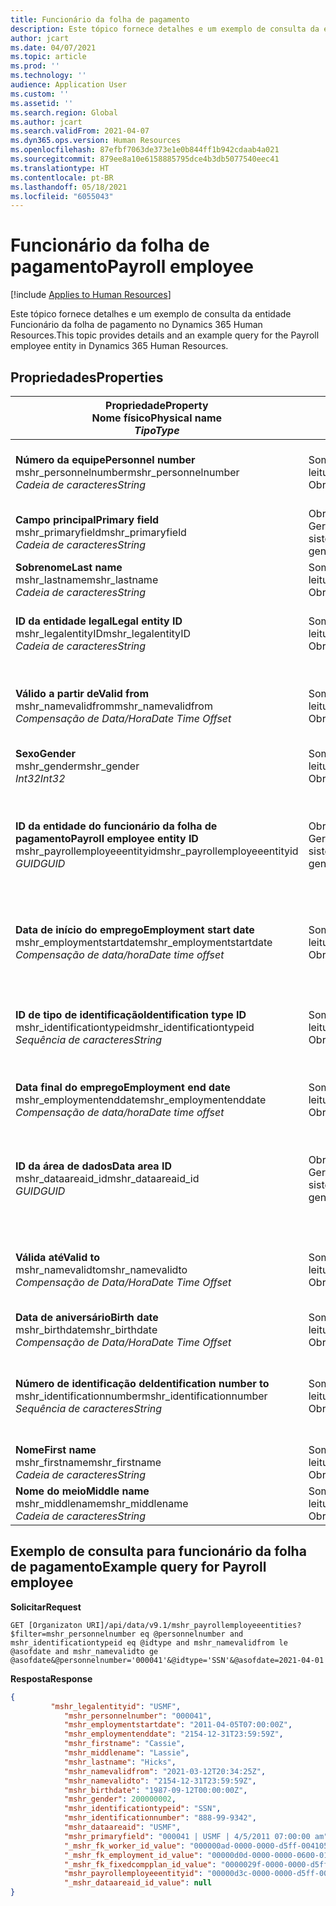 ```yaml
---
title: Funcionário da folha de pagamento
description: Este tópico fornece detalhes e um exemplo de consulta da entidade Funcionário da folha de pagamento no Dynamics 365 Human Resources.
author: jcart
ms.date: 04/07/2021
ms.topic: article
ms.prod: ''
ms.technology: ''
audience: Application User
ms.custom: ''
ms.assetid: ''
ms.search.region: Global
ms.author: jcart
ms.search.validFrom: 2021-04-07
ms.dyn365.ops.version: Human Resources
ms.openlocfilehash: 87efbf7063de373e1e0b844ff1b942cdaab4a021
ms.sourcegitcommit: 879ee8a10e6158885795dce4b3db5077540eec41
ms.translationtype: HT
ms.contentlocale: pt-BR
ms.lasthandoff: 05/18/2021
ms.locfileid: "6055043"
---
```

# <a name="payroll-employee"></a><span data-ttu-id="77cf3-103">Funcionário da folha de pagamento</span><span class="sxs-lookup"><span data-stu-id="77cf3-103">Payroll employee</span></span>

[!include [Applies to Human Resources](../includes/applies-to-hr.md)]

<span data-ttu-id="77cf3-104">Este tópico fornece detalhes e um exemplo de consulta da entidade Funcionário da folha de pagamento no Dynamics 365 Human Resources.</span><span class="sxs-lookup"><span data-stu-id="77cf3-104">This topic provides details and an example query for the Payroll employee entity in Dynamics 365 Human Resources.</span></span>

## <a name="properties"></a><span data-ttu-id="77cf3-105">Propriedades</span><span class="sxs-lookup"><span data-stu-id="77cf3-105">Properties</span></span>

| <span data-ttu-id="77cf3-106">Propriedade</span><span class="sxs-lookup"><span data-stu-id="77cf3-106">Property</span></span><br><span data-ttu-id="77cf3-107">**Nome físico**</span><span class="sxs-lookup"><span data-stu-id="77cf3-107">**Physical name**</span></span><br><span data-ttu-id="77cf3-108">**_Tipo_**</span><span class="sxs-lookup"><span data-stu-id="77cf3-108">**_Type_**</span></span> | <span data-ttu-id="77cf3-109">Uso</span><span class="sxs-lookup"><span data-stu-id="77cf3-109">Use</span></span> | <span data-ttu-id="77cf3-110">Descrição</span><span class="sxs-lookup"><span data-stu-id="77cf3-110">Description</span></span> |
| --- | --- | --- |
| <span data-ttu-id="77cf3-111">**Número da equipe**</span><span class="sxs-lookup"><span data-stu-id="77cf3-111">**Personnel number**</span></span><br><span data-ttu-id="77cf3-112">mshr_personnelnumber</span><span class="sxs-lookup"><span data-stu-id="77cf3-112">mshr_personnelnumber</span></span><br><span data-ttu-id="77cf3-113">*Cadeia de caracteres*</span><span class="sxs-lookup"><span data-stu-id="77cf3-113">*String*</span></span> | <span data-ttu-id="77cf3-114">Somente leitura</span><span class="sxs-lookup"><span data-stu-id="77cf3-114">Read-only</span></span><br><span data-ttu-id="77cf3-115">Obrigatório</span><span class="sxs-lookup"><span data-stu-id="77cf3-115">Required</span></span> | <span data-ttu-id="77cf3-116">O número da equipe exclusiva do funcionário.</span><span class="sxs-lookup"><span data-stu-id="77cf3-116">The employee's unique personnel number.</span></span> |
| <span data-ttu-id="77cf3-117">**Campo principal**</span><span class="sxs-lookup"><span data-stu-id="77cf3-117">**Primary field**</span></span><br><span data-ttu-id="77cf3-118">mshr_primaryfield</span><span class="sxs-lookup"><span data-stu-id="77cf3-118">mshr_primaryfield</span></span><br><span data-ttu-id="77cf3-119">*Cadeia de caracteres*</span><span class="sxs-lookup"><span data-stu-id="77cf3-119">*String*</span></span> | <span data-ttu-id="77cf3-120">Obrigatório</span><span class="sxs-lookup"><span data-stu-id="77cf3-120">Required</span></span><br><span data-ttu-id="77cf3-121">Gerado pelo sistema</span><span class="sxs-lookup"><span data-stu-id="77cf3-121">System generated</span></span> |  |
| <span data-ttu-id="77cf3-122">**Sobrenome**</span><span class="sxs-lookup"><span data-stu-id="77cf3-122">**Last name**</span></span><br><span data-ttu-id="77cf3-123">mshr_lastname</span><span class="sxs-lookup"><span data-stu-id="77cf3-123">mshr_lastname</span></span><br><span data-ttu-id="77cf3-124">*Cadeia de caracteres*</span><span class="sxs-lookup"><span data-stu-id="77cf3-124">*String*</span></span> | <span data-ttu-id="77cf3-125">Somente leitura</span><span class="sxs-lookup"><span data-stu-id="77cf3-125">Read only</span></span><br><span data-ttu-id="77cf3-126">Obrigatório</span><span class="sxs-lookup"><span data-stu-id="77cf3-126">Required</span></span> | <span data-ttu-id="77cf3-127">Sobrenome do funcionário.</span><span class="sxs-lookup"><span data-stu-id="77cf3-127">Employee last name.</span></span> |
| <span data-ttu-id="77cf3-128">**ID da entidade legal**</span><span class="sxs-lookup"><span data-stu-id="77cf3-128">**Legal entity ID**</span></span><br><span data-ttu-id="77cf3-129">mshr_legalentityID</span><span class="sxs-lookup"><span data-stu-id="77cf3-129">mshr_legalentityID</span></span><br><span data-ttu-id="77cf3-130">*Cadeia de caracteres*</span><span class="sxs-lookup"><span data-stu-id="77cf3-130">*String*</span></span> | <span data-ttu-id="77cf3-131">Somente leitura</span><span class="sxs-lookup"><span data-stu-id="77cf3-131">Read-only</span></span><br><span data-ttu-id="77cf3-132">Obrigatório</span><span class="sxs-lookup"><span data-stu-id="77cf3-132">Required</span></span> | <span data-ttu-id="77cf3-133">Especifica a entidade legal (empresa).</span><span class="sxs-lookup"><span data-stu-id="77cf3-133">Specifies the legal entity (company).</span></span> |
| <span data-ttu-id="77cf3-134">**Válido a partir de**</span><span class="sxs-lookup"><span data-stu-id="77cf3-134">**Valid from**</span></span><br><span data-ttu-id="77cf3-135">mshr_namevalidfrom</span><span class="sxs-lookup"><span data-stu-id="77cf3-135">mshr_namevalidfrom</span></span><br><span data-ttu-id="77cf3-136">*Compensação de Data/Hora*</span><span class="sxs-lookup"><span data-stu-id="77cf3-136">*Date Time Offset*</span></span> | <span data-ttu-id="77cf3-137">Somente leitura</span><span class="sxs-lookup"><span data-stu-id="77cf3-137">Read-only</span></span> <br><span data-ttu-id="77cf3-138">Obrigatório</span><span class="sxs-lookup"><span data-stu-id="77cf3-138">Required</span></span> | <span data-ttu-id="77cf3-139">Data a partir da qual as informações do funcionário são válidas.</span><span class="sxs-lookup"><span data-stu-id="77cf3-139">Date the employee information is valid from.</span></span>  |
| <span data-ttu-id="77cf3-140">**Sexo**</span><span class="sxs-lookup"><span data-stu-id="77cf3-140">**Gender**</span></span><br><span data-ttu-id="77cf3-141">mshr_gender</span><span class="sxs-lookup"><span data-stu-id="77cf3-141">mshr_gender</span></span><br><span data-ttu-id="77cf3-142">*Int32*</span><span class="sxs-lookup"><span data-stu-id="77cf3-142">*Int32*</span></span> | <span data-ttu-id="77cf3-143">Somente leitura</span><span class="sxs-lookup"><span data-stu-id="77cf3-143">Read-only</span></span><br><span data-ttu-id="77cf3-144">Obrigatório</span><span class="sxs-lookup"><span data-stu-id="77cf3-144">Required</span></span> | <span data-ttu-id="77cf3-145">O sexo do funcionário.</span><span class="sxs-lookup"><span data-stu-id="77cf3-145">The employee's gender.</span></span> |
| <span data-ttu-id="77cf3-146">**ID da entidade do funcionário da folha de pagamento**</span><span class="sxs-lookup"><span data-stu-id="77cf3-146">**Payroll employee entity ID**</span></span><br><span data-ttu-id="77cf3-147">mshr_payrollemployeeentityid</span><span class="sxs-lookup"><span data-stu-id="77cf3-147">mshr_payrollemployeeentityid</span></span><br><span data-ttu-id="77cf3-148">*GUID*</span><span class="sxs-lookup"><span data-stu-id="77cf3-148">*GUID*</span></span> | <span data-ttu-id="77cf3-149">Obrigatório</span><span class="sxs-lookup"><span data-stu-id="77cf3-149">Required</span></span><br><span data-ttu-id="77cf3-150">Gerado pelo sistema</span><span class="sxs-lookup"><span data-stu-id="77cf3-150">System generated</span></span> | <span data-ttu-id="77cf3-151">Um valor GUID gerado pelo sistema para identificar exclusivamente o funcionário.</span><span class="sxs-lookup"><span data-stu-id="77cf3-151">A system-generated GUID value to uniquely identify the employee.</span></span> |
| <span data-ttu-id="77cf3-152">**Data de início do emprego**</span><span class="sxs-lookup"><span data-stu-id="77cf3-152">**Employment start date**</span></span><br><span data-ttu-id="77cf3-153">mshr_employmentstartdate</span><span class="sxs-lookup"><span data-stu-id="77cf3-153">mshr_employmentstartdate</span></span><br><span data-ttu-id="77cf3-154">*Compensação de data/hora*</span><span class="sxs-lookup"><span data-stu-id="77cf3-154">*Date time offset*</span></span> | <span data-ttu-id="77cf3-155">Somente leitura</span><span class="sxs-lookup"><span data-stu-id="77cf3-155">Read-only</span></span><br><span data-ttu-id="77cf3-156">Obrigatório</span><span class="sxs-lookup"><span data-stu-id="77cf3-156">Required</span></span> | <span data-ttu-id="77cf3-157">A data de início do emprego do funcionário.</span><span class="sxs-lookup"><span data-stu-id="77cf3-157">The start date of the employee's employment.</span></span> |
| <span data-ttu-id="77cf3-158">**ID de tipo de identificação**</span><span class="sxs-lookup"><span data-stu-id="77cf3-158">**Identification type ID**</span></span><br><span data-ttu-id="77cf3-159">mshr_identificationtypeid</span><span class="sxs-lookup"><span data-stu-id="77cf3-159">mshr_identificationtypeid</span></span><br><span data-ttu-id="77cf3-160">*Sequência de caracteres*</span><span class="sxs-lookup"><span data-stu-id="77cf3-160">*String*</span></span> |<span data-ttu-id="77cf3-161">Somente leitura</span><span class="sxs-lookup"><span data-stu-id="77cf3-161">Read-only</span></span><br><span data-ttu-id="77cf3-162">Obrigatório</span><span class="sxs-lookup"><span data-stu-id="77cf3-162">Required</span></span> | <span data-ttu-id="77cf3-163">O tipo de identificação definido para o funcionário.</span><span class="sxs-lookup"><span data-stu-id="77cf3-163">The identification type defined for the employee.</span></span> |
| <span data-ttu-id="77cf3-164">**Data final do emprego**</span><span class="sxs-lookup"><span data-stu-id="77cf3-164">**Employment end date**</span></span><br><span data-ttu-id="77cf3-165">mshr_employmentenddate</span><span class="sxs-lookup"><span data-stu-id="77cf3-165">mshr_employmentenddate</span></span><br><span data-ttu-id="77cf3-166">*Compensação de data/hora*</span><span class="sxs-lookup"><span data-stu-id="77cf3-166">*Date time offset*</span></span> | <span data-ttu-id="77cf3-167">Somente leitura</span><span class="sxs-lookup"><span data-stu-id="77cf3-167">Read-only</span></span><br><span data-ttu-id="77cf3-168">Obrigatório</span><span class="sxs-lookup"><span data-stu-id="77cf3-168">Required</span></span> |<span data-ttu-id="77cf3-169">O final do emprego do funcionário.</span><span class="sxs-lookup"><span data-stu-id="77cf3-169">The end of the employee's employment.</span></span>  |
| <span data-ttu-id="77cf3-170">**ID da área de dados**</span><span class="sxs-lookup"><span data-stu-id="77cf3-170">**Data area ID**</span></span><br><span data-ttu-id="77cf3-171">mshr_dataareaid_id</span><span class="sxs-lookup"><span data-stu-id="77cf3-171">mshr_dataareaid_id</span></span><br><span data-ttu-id="77cf3-172">*GUID*</span><span class="sxs-lookup"><span data-stu-id="77cf3-172">*GUID*</span></span> | <span data-ttu-id="77cf3-173">Obrigatório</span><span class="sxs-lookup"><span data-stu-id="77cf3-173">Required</span></span> <br><span data-ttu-id="77cf3-174">Gerado pelo sistema</span><span class="sxs-lookup"><span data-stu-id="77cf3-174">System generated</span></span> | <span data-ttu-id="77cf3-175">Valor GUID gerado pelo sistema identificando a entidade legal (empresa).</span><span class="sxs-lookup"><span data-stu-id="77cf3-175">System-generated GUID value identifying the legal entity (company).</span></span> |
| <span data-ttu-id="77cf3-176">**Válida até**</span><span class="sxs-lookup"><span data-stu-id="77cf3-176">**Valid to**</span></span><br><span data-ttu-id="77cf3-177">mshr_namevalidto</span><span class="sxs-lookup"><span data-stu-id="77cf3-177">mshr_namevalidto</span></span><br><span data-ttu-id="77cf3-178">*Compensação de Data/Hora*</span><span class="sxs-lookup"><span data-stu-id="77cf3-178">*Date Time Offset*</span></span> |  <span data-ttu-id="77cf3-179">Somente leitura</span><span class="sxs-lookup"><span data-stu-id="77cf3-179">Read-only</span></span><br><span data-ttu-id="77cf3-180">Obrigatório</span><span class="sxs-lookup"><span data-stu-id="77cf3-180">Required</span></span> | <span data-ttu-id="77cf3-181">Data até a qual as informações do funcionário são válidas.</span><span class="sxs-lookup"><span data-stu-id="77cf3-181">Date the employee information is valid to.</span></span> |
| <span data-ttu-id="77cf3-182">**Data de aniversário**</span><span class="sxs-lookup"><span data-stu-id="77cf3-182">**Birth date**</span></span><br><span data-ttu-id="77cf3-183">mshr_birthdate</span><span class="sxs-lookup"><span data-stu-id="77cf3-183">mshr_birthdate</span></span><br><span data-ttu-id="77cf3-184">*Compensação de Data/Hora*</span><span class="sxs-lookup"><span data-stu-id="77cf3-184">*Date Time Offset*</span></span> | <span data-ttu-id="77cf3-185">Somente leitura</span><span class="sxs-lookup"><span data-stu-id="77cf3-185">Read-only</span></span> <br><span data-ttu-id="77cf3-186">Obrigatório</span><span class="sxs-lookup"><span data-stu-id="77cf3-186">Required</span></span> | <span data-ttu-id="77cf3-187">A data de nascimento do funcionário</span><span class="sxs-lookup"><span data-stu-id="77cf3-187">The employee's birth date</span></span> |
| <span data-ttu-id="77cf3-188">**Número de identificação de**</span><span class="sxs-lookup"><span data-stu-id="77cf3-188">**Identification number to**</span></span><br><span data-ttu-id="77cf3-189">mshr_identificationnumber</span><span class="sxs-lookup"><span data-stu-id="77cf3-189">mshr_identificationnumber</span></span><br><span data-ttu-id="77cf3-190">*Sequência de caracteres*</span><span class="sxs-lookup"><span data-stu-id="77cf3-190">*String*</span></span> | <span data-ttu-id="77cf3-191">Somente leitura</span><span class="sxs-lookup"><span data-stu-id="77cf3-191">Read-only</span></span> <br><span data-ttu-id="77cf3-192">Obrigatório</span><span class="sxs-lookup"><span data-stu-id="77cf3-192">Required</span></span> |<span data-ttu-id="77cf3-193">O número de identificação definido para o funcionário.</span><span class="sxs-lookup"><span data-stu-id="77cf3-193">The identification number defined for the employee.</span></span>  |
| <span data-ttu-id="77cf3-194">**Nome**</span><span class="sxs-lookup"><span data-stu-id="77cf3-194">**First name**</span></span><br><span data-ttu-id="77cf3-195">mshr_firstname</span><span class="sxs-lookup"><span data-stu-id="77cf3-195">mshr_firstname</span></span><br><span data-ttu-id="77cf3-196">*Cadeia de caracteres*</span><span class="sxs-lookup"><span data-stu-id="77cf3-196">*String*</span></span> | <span data-ttu-id="77cf3-197">Somente leitura</span><span class="sxs-lookup"><span data-stu-id="77cf3-197">Read-only</span></span><br><span data-ttu-id="77cf3-198">Obrigatório</span><span class="sxs-lookup"><span data-stu-id="77cf3-198">Required</span></span> | <span data-ttu-id="77cf3-199">Nome do funcionário.</span><span class="sxs-lookup"><span data-stu-id="77cf3-199">Employee first name.</span></span> |
| <span data-ttu-id="77cf3-200">**Nome do meio**</span><span class="sxs-lookup"><span data-stu-id="77cf3-200">**Middle name**</span></span><br><span data-ttu-id="77cf3-201">mshr_middlename</span><span class="sxs-lookup"><span data-stu-id="77cf3-201">mshr_middlename</span></span><br><span data-ttu-id="77cf3-202">*Cadeia de caracteres*</span><span class="sxs-lookup"><span data-stu-id="77cf3-202">*String*</span></span> | <span data-ttu-id="77cf3-203">Somente leitura</span><span class="sxs-lookup"><span data-stu-id="77cf3-203">Read-only</span></span><br><span data-ttu-id="77cf3-204">Obrigatório</span><span class="sxs-lookup"><span data-stu-id="77cf3-204">Required</span></span> |<span data-ttu-id="77cf3-205">Nome do meio do funcionário.</span><span class="sxs-lookup"><span data-stu-id="77cf3-205">Employee middle name.</span></span>  |

## <a name="example-query-for-payroll-employee"></a><span data-ttu-id="77cf3-206">Exemplo de consulta para funcionário da folha de pagamento</span><span class="sxs-lookup"><span data-stu-id="77cf3-206">Example query for Payroll employee</span></span>

<span data-ttu-id="77cf3-207">**Solicitar**</span><span class="sxs-lookup"><span data-stu-id="77cf3-207">**Request**</span></span>

```http
GET [Organizaton URI]/api/data/v9.1/mshr_payrollemployeeentities?$filter=mshr_personnelnumber eq @personnelnumber and mshr_identificationtypeid eq @idtype and mshr_namevalidfrom le @asofdate and mshr_namevalidto ge @asofdate&@personnelnumber='000041'&@idtype='SSN'&@asofdate=2021-04-01
```

<span data-ttu-id="77cf3-208">**Resposta**</span><span class="sxs-lookup"><span data-stu-id="77cf3-208">**Response**</span></span>

```json
{
         "mshr_legalentityid": "USMF",
            "mshr_personnelnumber": "000041",
            "mshr_employmentstartdate": "2011-04-05T07:00:00Z",
            "mshr_employmentenddate": "2154-12-31T23:59:59Z",
            "mshr_firstname": "Cassie",
            "mshr_middlename": "Lassie",
            "mshr_lastname": "Hicks",
            "mshr_namevalidfrom": "2021-03-12T20:34:25Z",
            "mshr_namevalidto": "2154-12-31T23:59:59Z",
            "mshr_birthdate": "1987-09-12T00:00:00Z",
            "mshr_gender": 200000002,
            "mshr_identificationtypeid": "SSN",
            "mshr_identificationnumber": "888-99-9342",
            "mshr_dataareaid": "USMF",
            "mshr_primaryfield": "000041 | USMF | 4/5/2011 07:00:00 am",
            "_mshr_fk_worker_id_value": "000000ad-0000-0000-d5ff-004105000000",
            "_mshr_fk_employment_id_value": "00000d0d-0000-0000-0600-014105000000",
            "_mshr_fk_fixedcompplan_id_value": "0000029f-0000-0000-d5ff-004105000000",
            "mshr_payrollemployeeentityid": "00000d3c-0000-0000-d5ff-004105000000",
            "_mshr_dataareaid_id_value": null
}
```
